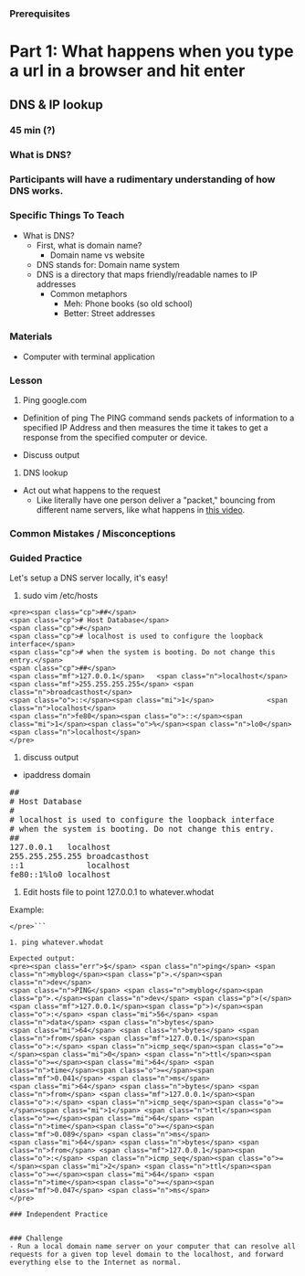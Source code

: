 ### Prerequisites



# Part 1: What happens when you type a url in a browser and hit enter
## DNS & IP lookup

### 45 min (?)


### What is DNS?


### Participants will have a rudimentary understanding of how DNS works.

### Specific Things To Teach

- What is DNS?
  - First, what is domain name?
    - Domain name vs website
  - DNS stands for: Domain name system
  - DNS is a directory that maps friendly/readable names to IP addresses
    - Common metaphors
      - Meh: Phone books (so old school)
      - Better: Street addresses

### Materials
- Computer with terminal application

### Lesson
1. Ping google.com
  - Definition of ping
    The PING command sends packets of information to a specified IP Address and then measures the time it takes to get a response from the specified computer or device.

  - Discuss output

1. DNS lookup
  - Act out what happens to the request
    - Like literally have one person deliver a "packet," bouncing from different name servers, like what happens in [this video](https://www.youtube.com/watch?v=72snZctFFtA).

### Common Mistakes / Misconceptions


### Guided Practice
Let's setup a DNS server locally, it's easy!

1. sudo vim /etc/hosts

```
<pre><span class="cp">##</span>
<span class="cp"># Host Database</span>
<span class="cp">#</span>
<span class="cp"># localhost is used to configure the loopback interface</span>
<span class="cp"># when the system is booting. Do not change this entry.</span>
<span class="cp">##</span>
<span class="mf">127.0.0.1</span>   <span class="n">localhost</span>
<span class="mf">255.255.255.255</span> <span class="n">broadcasthost</span>
<span class="o">::</span><span class="mi">1</span>             <span class="n">localhost</span>
<span class="n">fe80</span><span class="o">::</span><span class="mi">1</span><span class="o">%</span><span class="n">lo0</span> <span class="n">localhost</span>
</pre>
```

1. discuss output

  - ipaddress <tab> domain
  <pre><span class="cp">##</span>
<span class="cp"># Host Database</span>
<span class="cp">#</span>
<span class="cp"># localhost is used to configure the loopback interface</span>
<span class="cp"># when the system is booting. Do not change this entry.</span>
<span class="cp">##</span>
<span class="mf">127.0.0.1</span>   <span class="n">localhost</span>
<span class="mf">255.255.255.255</span> <span class="n">broadcasthost</span>
<span class="o">::</span><span class="mi">1</span>             <span class="n">localhost</span>
<span class="n">fe80</span><span class="o">::</span><span class="mi">1</span><span class="o">%</span><span class="n">lo0</span> <span class="n">localhost</span>
</pre>

1. Edit hosts file to point 127.0.0.1 to whatever.whodat

Example:

```<pre><span class="mf">127.0.0.1</span>   <span class="n">myblog</span><span class="p">.</span><span class="n">dev</span>
</pre>```

1. ping whatever.whodat

Expected output:
<pre><span class="err">$</span> <span class="n">ping</span> <span class="n">myblog</span><span class="p">.</span><span class="n">dev</span>
<span class="n">PING</span> <span class="n">myblog</span><span class="p">.</span><span class="n">dev</span> <span class="p">(</span><span class="mf">127.0.0.1</span><span class="p">)</span><span class="o">:</span> <span class="mi">56</span> <span class="n">data</span> <span class="n">bytes</span>
<span class="mi">64</span> <span class="n">bytes</span> <span class="n">from</span> <span class="mf">127.0.0.1</span><span class="o">:</span> <span class="n">icmp_seq</span><span class="o">=</span><span class="mi">0</span> <span class="n">ttl</span><span class="o">=</span><span class="mi">64</span> <span class="n">time</span><span class="o">=</span><span class="mf">0.041</span> <span class="n">ms</span>
<span class="mi">64</span> <span class="n">bytes</span> <span class="n">from</span> <span class="mf">127.0.0.1</span><span class="o">:</span> <span class="n">icmp_seq</span><span class="o">=</span><span class="mi">1</span> <span class="n">ttl</span><span class="o">=</span><span class="mi">64</span> <span class="n">time</span><span class="o">=</span><span class="mf">0.089</span> <span class="n">ms</span>
<span class="mi">64</span> <span class="n">bytes</span> <span class="n">from</span> <span class="mf">127.0.0.1</span><span class="o">:</span> <span class="n">icmp_seq</span><span class="o">=</span><span class="mi">2</span> <span class="n">ttl</span><span class="o">=</span><span class="mi">64</span> <span class="n">time</span><span class="o">=</span><span class="mf">0.047</span> <span class="n">ms</span>
</pre>

### Independent Practice


### Challenge
- Run a local domain name server on your computer that can resolve all requests for a given top level domain to the localhost, and forward everything else to the Internet as normal.
